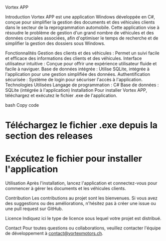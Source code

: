 Vortex APP

Introduction
Vortex APP est une application Windows développée en C#, conçue pour simplifier la gestion des documents et des véhicules clients dans le secteur de la reprogrammation automobile. Cette application vise à résoudre le problème de gestion d'un grand nombre de véhicules et des données cruciales associées, afin d'optimiser le temps de recherche et de simplifier la gestion des dossiers sous Windows.

Fonctionnalités
Gestion des clients et des véhicules : Permet un suivi facile et efficace des informations des clients et des véhicules.
Interface utilisateur intuitive : Conçue pour offrir une expérience utilisateur fluide et facile à naviguer.
Base de données intégrée : Utilise SQLite, intégrée à l'application pour une gestion simplifiée des données.
Authentification sécurisée : Système de login pour sécuriser l'accès à l'application.
Technologies Utilisées
Langage de programmation : C#
Base de données : SQLite (intégrée à l'application)
Installation
Pour installer Vortex APP, téléchargez et exécutez le fichier .exe de l'application.

bash
Copy code
# Téléchargez le fichier .exe depuis la section des releases
# Exécutez le fichier pour installer l'application
Utilisation
Après l'installation, lancez l'application et connectez-vous pour commencer à gérer les documents et les véhicules clients.

Contribution
Les contributions au projet sont les bienvenues. Si vous avez des suggestions ou des améliorations, n'hésitez pas à créer une issue ou une pull request sur GitHub.

Licence
Indiquez ici le type de licence sous lequel votre projet est distribué.

Contact
Pour toutes questions ou collaborations, veuillez contacter l'équipe de développement à contact@vortexmotors.ch.

